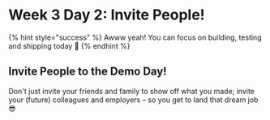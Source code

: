 # Week 3 Day 2: Invite People!

{% hint style="success" %}
Awww yeah! You can focus on building, testing and shipping today 🥳
{% endhint %}

## Invite People to the Demo Day!

Don't just invite your friends and family to show off what you made; invite your (future) colleagues and employers – so you get to land that dream job 😎

